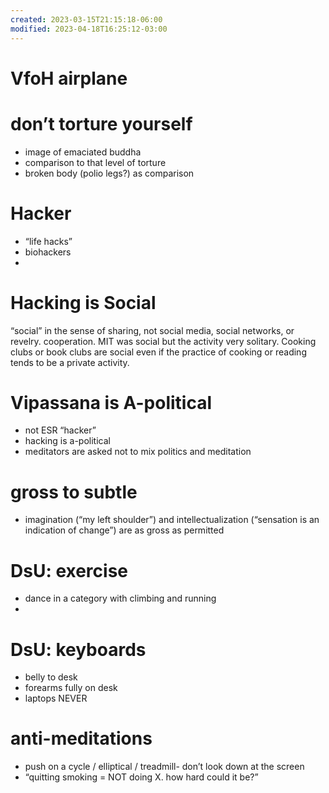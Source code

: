 ```yaml
---
created: 2023-03-15T21:15:18-06:00
modified: 2023-04-18T16:25:12-03:00
---
```


# VfoH airplane

# don’t torture yourself 

- image of emaciated buddha
- comparison to that level of torture
- broken body (polio legs?) as comparison

# Hacker

- “life hacks”
- biohackers 
- 

# Hacking is Social

“social” in the sense of sharing, not social media, social networks, or revelry. cooperation. MIT was social but the activity very solitary. Cooking clubs or book clubs are social even if the practice of cooking or reading tends to be a private activity. 

# Vipassana is A-political 

- not ESR “hacker”
- hacking is a-political
- meditators are asked not to mix politics and meditation 

# gross to subtle

- imagination (“my left shoulder”) and intellectualization (“sensation is an indication of change”) are as gross as permitted 

# DsU: exercise

- dance in a category with climbing and running 
-

# DsU: keyboards

- belly to desk
- forearms fully on desk
- laptops NEVER

# anti-meditations 

- push on a cycle / elliptical / treadmill- don’t look down at the screen 
- “quitting smoking = NOT doing X. how hard could it be?”
